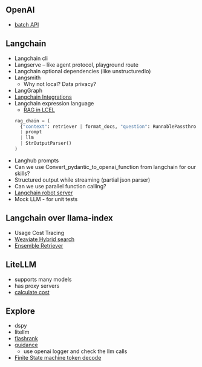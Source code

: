
## OpenAI
- [batch API](https://platform.openai.com/docs/guides/batch/overview)
## Langchain

- Langchain cli
- Langserve – like agent protocol, playground route
- Langchain optional dependencies (like unstructuredIo)
- Langsmith
  - Why not local? Data privacy?
- LangGraph
- [Langchain Integrations](https://integrations.langchain.com/)
- Langchain expression language
  - [RAG in LCEL](https://python.langchain.com/v0.2/docs/tutorials/rag/)
  ```python
  rag_chain = (
    {"context": retriever | format_docs, "question": RunnablePassthrough()}
    | prompt
    | llm
    | StrOutputParser()
  )
  ```
- Langhub prompts
- Can we use Convert_pydantic_to_openai_function from langchain for our skills?
- Structured output while streaming (partial json parser)
- Can we use parallel function calling?
- [Langchain robot server](https://github.com/langchain-ai/langchain/blob/master/libs/langchain/tests/mock_servers/robot/server.py)
- Mock LLM - for unit tests

## Langchain over llama-index
- Usage Cost Tracing
- [Weaviate Hybrid search](https://github.com/langchain-ai/langchain/issues/21147#issuecomment-2097245513)
- [Ensemble Retriever](https://python.langchain.com/v0.1/docs/modules/data_connection/retrievers/ensemble/)

## LiteLLM
- supports many models
- has proxy servers
- [calculate cost](https://docs.litellm.ai/docs/completion/token_usage)

## Explore
- dspy
- litellm
- [flashrank](https://github.com/PrithivirajDamodaran/FlashRank)
- [guidance](https://github.com/guidance-ai/guidance)
  - use openai logger and check the llm calls
- [Finite State machine token decode](https://lmsys.org/blog/2024-02-05-compressed-fsm/)
